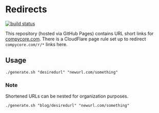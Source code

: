 # Redirects

[![build status](https://github.com/compycore/redirects/actions/workflows/check-links.yml/badge.svg)](https://github.com/compycore/redirects/actions/workflows/check-links.yml)

This repository (hosted via GitHub Pages) contains URL short links for [compycore.com](https://compycore.com). There is a CloudFlare page rule set up to redirect `compycore.com/r/*` links here.

## Usage

```
./generate.sh "desiredurl" "newurl.com/something"
```

### Note

Shortened URLs can be nested for organization purposes.

```
./generate.sh "blog/desiredurl" "newurl.com/something"
```
